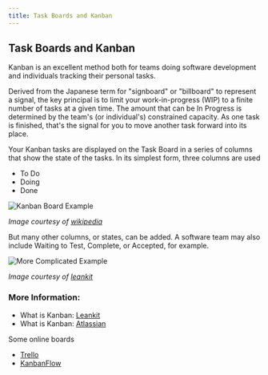 ```yaml
---
title: Task Boards and Kanban
---
```

## Task Boards and Kanban
Kanban is an excellent method both for teams doing software development and individuals tracking their personal tasks.

Derived from the Japanese term for "signboard" or "billboard" to represent a signal, the key principal is to limit your work-in-progress (WIP) to a finite number of tasks at a given time. The amount that can be In Progress is determined by the team's (or individual's) constrained capacity. As one task is finished, that's the signal for you to move another task forward into its place.

Your Kanban tasks are displayed on the Task Board in a series of columns that show the state of the tasks. In its simplest form, three columns are used
- To Do
- Doing 
- Done

![Kanban Board Example](https://upload.wikimedia.org/wikipedia/commons/thumb/d/d3/Simple-kanban-board-.jpg/600px-Simple-kanban-board-.jpg)

*Image courtesy of <a href='https://en.wikipedia.org/wiki/Kanban_board' target='_blank' rel='nofollow'>wikipedia</a>*

But many other columns, or states, can be added. A software team may also include Waiting to Test, Complete, or Accepted, for example.

![More Complicated Example](https://mktgcdn.leankit.com/uploads/images/general/_2048xAUTO_fit_center-center/1-SmalDevelopmentTeamKanbanBoard-eb79376d.png)

*Image courtesy of <a href='https://leankit.com/learn/kanban/kanban-board-examples-for-development-and-operations/' target='_blank' rel='nofollow'>leankit</a>*

### More Information:
- What is Kanban: <a href='https://leankit.com/learn/kanban/what-is-kanban/' target='_blank' rel='nofollow'>Leankit</a>
- What is Kanban: <a href='https://www.atlassian.com/agile/kanban' target='_blank' rel='nofollow'>Atlassian</a>

Some online boards
- <a href='https://trello.com/' target='_blank' rel='nofollow'>Trello</a>
- <a href='https://kanbanflow.com' target='_blank' rel='nofollow'>KanbanFlow</a>
